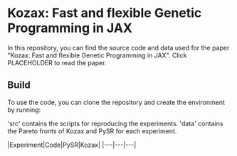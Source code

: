 # Kozax: Fast and flexible Genetic Programming in JAX

In this repository, you can find the source code and data used for the paper "Kozax: Fast and flexible Genetic Programming in JAX". Click PLACEHOLDER to read the paper. 

## Build
To use the code, you can clone the repository and create the environment by running:
<!-- ```
conda env create -f environment.yml
conda activate gp_policies
``` -->

'src' contains the scripts for reproducing the experiments. 'data' contains the Pareto fronts of Kozax and PySR for each experiment.

|Experiment|Code|PySR|Kozax|
|---|---|---|


<!-- ## Citation
If you make use of this code in your research paper, please cite:
```
PLACEHOLDER
``` -->
